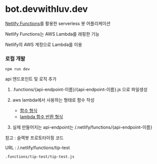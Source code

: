 # bot.devwithluv.dev

[Netlify Functions](https://www.netlify.com/products/functions/)를 활용한 serverless 봇 어플리케이션

Netlify Functions는 AWS Lambda를 래핑한 기능

Netlify의 AWS 계정으로 Lambda를 이용

### 로컬 개발

```
npm run dev
```

api 엔드포인트 및 로직 추가

1. .functions/{api-endpoint-이름}/{api-endpoint-이름}.js 으로 파일생성

1. aws lambda에서 사용하는 형태로 함수 작성

   - [함수 형식](https://docs.aws.amazon.com/ko_kr/lambda/latest/dg/nodejs-prog-model-handler.html)
   - [lambda 함수 반환 형식](https://docs.aws.amazon.com/ko_kr/apigateway/latest/developerguide/set-up-lambda-proxy-integrations.html#api-gateway-simple-proxy-for-lambda-output-format)
  
1. 실제 만들어지는 api-endpoint는 /.netlify/functions/{api-endpoint-이름}

참고 : 슬랙봇 프로토타이핑 코드

URL : /.netlify/functions/tip-test

```
.functions/tip-test/tip-test.js
```
